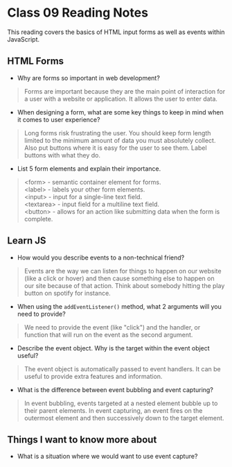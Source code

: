 # Class 09 Reading Notes

This reading covers the basics of HTML input forms as well as events within JavaScript.

## HTML Forms

- Why are forms so important in web development?

> Forms are important because they are the main point of interaction for a user with a website or application.  It allows the user to enter data.

- When designing a form, what are some key things to keep in mind when it comes to user experience?

> Long forms risk frustrating the user.  You should keep form length limited to the minimum amount of data you must absolutely collect.  Also put buttons where it is easy for the user to see them.  Label buttons with what they do.

- List 5 form elements and explain their importance.

> \<form> - semantic container element for forms. <br>
> \<label> - labels your other form elements. <br>
> \<input> - input for a single-line text field. <br>
> \<textarea> - input field for a multiline text field. <br>
> \<button> - allows for an action like submitting data when the form is complete.

## Learn JS

- How would you describe events to a non-technical friend?

> Events are the way we can listen for things to happen on our website (like a click or  hover) and then cause something else to happen on our site because of that action.  Think about somebody hitting the play button on spotify for instance.

- When using the `addEventListener()` method, what 2 arguments will you need to provide?

> We need to provide the event (like "click") and the handler, or function that will run on the event as the second argument.

- Describe the event object.  Why is the target within the event object useful?

> The event object is automatically passed to event handlers.  It can be useful to provide extra features and information.

- What is the difference between event bubbling and event capturing?

> In event bubbling, events targeted at a nested element bubble up to their parent elements.  In event capturing, an event fires on the outermost element and then successively down to the target element.

## Things I want to know more about

- What is a situation where we would want to use event capture?